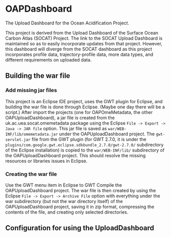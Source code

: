 # OAPDashboard
The Upload Dashboard for the Ocean Acidification Project.


This project is derived from the Upload Dashboard of the
Surface Ocean Carbon Atlas (SOCAT) Project.  The link to
the SOCAT Upload Dashboard is maintained so as to easily
incorporate updates from that project.  However, this
dashboard will diverge from the SOCAT dashboard as this
project incorporates profile data, trajectory-profile data,
more data types, and different requirements on uploaded
data.


## Building the war file
### Add missing jar files
This project is an Eclipse IDE project, uses the GWT plugin
for Eclipse, and building the war file is done through Eclipse.
(Maybe one day there will be a script.)  After import the
projects (one for OAPOmeMetadata, the other OAPUploadDashboard),
a jar file is created from the uk.ac.uea.socat.omemetadata
package using the Eclipse `File -> Export -> Java -> JAR file`
option.  This jar file is saved as `war/WEB-INF/lib/omemetadata.jar`
under the OAPUploadDashboard project.  The `gwt-servlet.jar`
file from the GWT plugin (for GWT 2.7.0, it is under the
`plugins/com.google.gwt.eclipse.sdkbundle_2.7.0/gwt-2.7.0/`
subdirectory of the Eclipse installation) is copied to the
`war/WEB-INF/lib/` subdirectory of the OAPUploadDashboard project.
This should resolve the missing resources or libraries issues
in Eclipse.

### Creating the war file
Use the GWT menu item in Eclipse to GWT Compile the OAPUploadDashboard
project.  The war file is then created by using the Eclipse
`File -> Export -> Archive File` option with everything under the
war subdirectory (but not the war directory itself) of the 
OAPUploadDashboard project, saving it in zip format, compressing
the contents of the file, and creating only selected directories.


## Configuration for using the UploadDashboard
